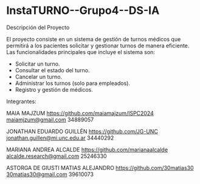 # InstaTURNO--Grupo4--DS-IA

Descripción del Proyecto

El proyecto consiste en un sistema de gestión de turnos médicos que permitirá a los pacientes solicitar y gestionar turnos de manera eficiente. Las funcionalidades principales que incluye el sistema son:

- Solicitar un turno.
- Consultar el estado del turno.
- Cancelar un turno.
- Administrar los turnos (solo para empleados).
- Registro y gestión de médicos.

Integrantes:

MAIA MAJZUM
https://github.com/maiamajzum/ISPC2024
maiamjzum@gmail.com
34889057


JONATHAN EDUARDO GUILLÉN 
https://github.com/JG-UNC
jonathan.guillen@mi.unc.edu.ar
34440292

MARIANA ANDREA ALCALDE
https://github.com/marianaalcalde
alcalde.research@gmail.com
25246330

ASTORGA DE GIUSTI MATIAS ALEJANDRO
https://github.com/30matias30
30matias30@gmail.com
39610073
